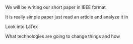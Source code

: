 We will be writing our short paper in IEEE format

It is really simple paper just read an article and analyze it in 

Look into LaTex

What technologies are going to change things and how